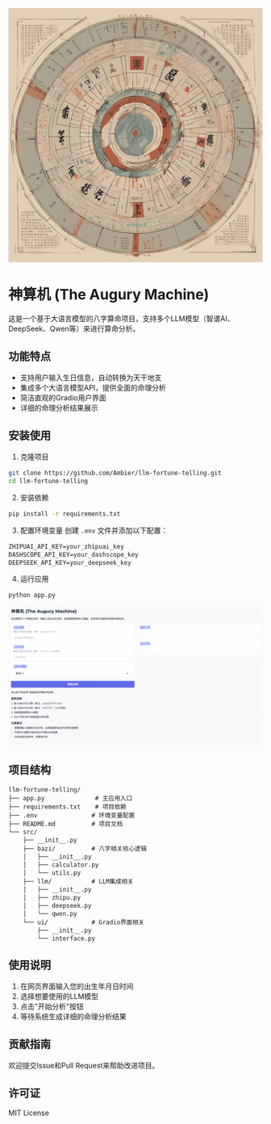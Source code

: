 
![alt text](brand.png)

# 神算机 (The Augury Machine)

这是一个基于大语言模型的八字算命项目，支持多个LLM模型（智谱AI、DeepSeek、Qwen等）来进行算命分析。

## 功能特点

- 支持用户输入生日信息，自动转换为天干地支
- 集成多个大语言模型API，提供全面的命理分析
- 简洁直观的Gradio用户界面
- 详细的命理分析结果展示

## 安装使用

1. 克隆项目
```bash
git clone https://github.com/Ambier/llm-fortune-telling.git
cd llm-fortune-telling
```

2. 安装依赖
```bash
pip install -r requirements.txt
```

3. 配置环境变量
创建 `.env` 文件并添加以下配置：
```
ZHIPUAI_API_KEY=your_zhipuai_key
DASHSCOPE_API_KEY=your_dashscope_key
DEEPSEEK_API_KEY=your_deepseek_key
```

4. 运行应用
```bash
python app.py
```

![alt text](interface.png)


## 项目结构

```
llm-fortune-telling/
├── app.py              # 主应用入口
├── requirements.txt    # 项目依赖
├── .env               # 环境变量配置
├── README.md          # 项目文档
└── src/
    ├── __init__.py
    ├── bazi/          # 八字相关核心逻辑
    │   ├── __init__.py
    │   ├── calculator.py
    │   └── utils.py
    ├── llm/           # LLM集成相关
    │   ├── __init__.py
    │   ├── zhipu.py
    │   ├── deepseek.py
    │   └── qwen.py
    └── ui/            # Gradio界面相关
        ├── __init__.py
        └── interface.py
```

## 使用说明

1. 在网页界面输入您的出生年月日时间
2. 选择想要使用的LLM模型
3. 点击"开始分析"按钮
4. 等待系统生成详细的命理分析结果

## 贡献指南

欢迎提交Issue和Pull Request来帮助改进项目。

## 许可证

MIT License
